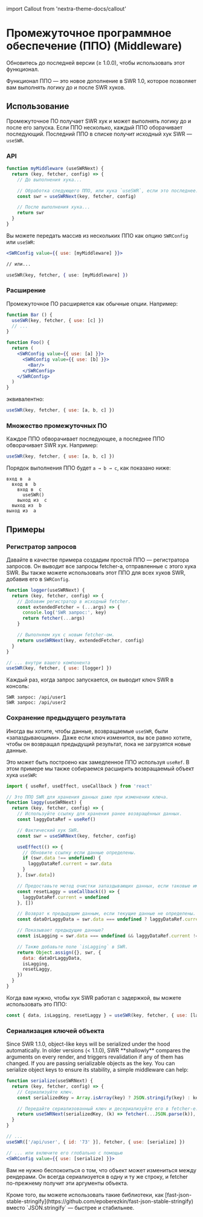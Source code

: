 import Callout from 'nextra-theme-docs/callout'

# Промежуточное программное обеспечение (ППО) (Middleware)

<Callout>
  Обновитесь до последней версии (≥ 1.0.0), чтобы использовать этот функционал.
</Callout>

Функционал ППО — это новое дополнение в SWR 1.0, которое позволяет вам выполнять логику до и после SWR хуков.

## Использование

Промежуточное ПО получает SWR хук и может выполнять логику до и после его запуска. Если ППО несколько, каждый ППО оборачивает последующий. Последний ППО в списке получит исходный хук SWR — `useSWR`.

### API

```jsx
function myMiddleware (useSWRNext) {
  return (key, fetcher, config) => {
    // До выполнения хука...

    // Обработка следующего ППО, или хука `useSWR`, если это последнее.
    const swr = useSWRNext(key, fetcher, config)

    // После выполнения хука...
    return swr
  }
}
```

Вы можете передать массив из нескольких ППО как опцию `SWRConfig` или `useSWR`:

```jsx
<SWRConfig value={{ use: [myMiddleware] }}>

// или...

useSWR(key, fetcher, { use: [myMiddleware] })
```

### Расширение

Промежуточное ПО расширяется как обычные опции. Например:

```jsx
function Bar () {
  useSWR(key, fetcher, { use: [c] })
  // ...
}

function Foo() {
  return (
    <SWRConfig value={{ use: [a] }}>
      <SWRConfig value={{ use: [b] }}>
        <Bar/>
      </SWRConfig>
    </SWRConfig>
  )
}
```

эквивалентно:

```js
useSWR(key, fetcher, { use: [a, b, c] })
```

### Множество промежуточных ПО

Каждое ППО обворачивает последующее, а последнее ППО обворачивает SWR хук. Например:

```jsx
useSWR(key, fetcher, { use: [a, b, c] })
```

Порядок выполнения ППО будет `a → b → c`, как показано ниже:

```plaintext
вход в  a
  вход в  b
    вход в  c
      useSWR()
    выход из  c
  выход из  b
выход из  a
```

## Примеры

### Регистратор запросов

Давайте в качестве примера создадим простой ППО — регистратора запросов. Он выводит все запросы fetcher-а, отправленные с этого хука SWR. Вы также можете использовать этот ППО для всех хуков SWR, добавив его в `SWRConfig`.

```jsx
function logger(useSWRNext) {
  return (key, fetcher, config) => {
    // Добавим регистратор в исходный fetcher.
    const extendedFetcher = (...args) => {
      console.log('SWR запрос:', key)
      return fetcher(...args)
    }

    // Выполняем хук с новым fetcher-ом.
    return useSWRNext(key, extendedFetcher, config)
  }
}

// ... внутри вашего компонента
useSWR(key, fetcher, { use: [logger] })
```

Каждый раз, когда запрос запускается, он выводит ключ SWR в консоль:

```plaintext
SWR запрос: /api/user1
SWR запрос: /api/user2
```

### Сохранение предыдущего результата

Иногда вы хотите, чтобы данные, возвращаемые `useSWR`, были «‎запаздывающими». Даже если ключ изменится, вы все равно хотите, чтобы он возвращал предыдущий результат, пока не загрузятся новые данные.

Это может быть построено как замедленное ППО используя `useRef`. В этом примере мы также собираемся расширить возвращаемый объект хука `useSWR`:

```jsx
import { useRef, useEffect, useCallback } from 'react'

// Это ППО SWR для хранения данных даже при изменении ключа.
function laggy(useSWRNext) {
  return (key, fetcher, config) => {
    // Используйте ссылку для хранения ранее возвращённых данных.
    const laggyDataRef = useRef()

    // Фактический хук SWR.
    const swr = useSWRNext(key, fetcher, config)

    useEffect(() => {
      // Обновите ссылку если данные определены.
      if (swr.data !== undefined) {
        laggyDataRef.current = swr.data
      }
    }, [swr.data])

    // Предоставьте метод очистки запаздывающих данных, если таковые имеются.
    const resetLaggy = useCallback(() => {
      laggyDataRef.current = undefined
    }, [])

    // Возврат к предыдущим данным, если текущие данные не определены.
    const dataOrLaggyData = swr.data === undefined ? laggyDataRef.current : swr.data

    // Показывает предыдущие данные?
    const isLagging = swr.data === undefined && laggyDataRef.current !== undefined

    // Также добавьте поле `isLagging` в SWR.
    return Object.assign({}, swr, {
      data: dataOrLaggyData,
      isLagging,
      resetLaggy,
    })
  }
}
```

Когда вам нужно, чтобы хук SWR работал с задержкой, вы можете использовать это ППО:

```js
const { data, isLagging, resetLaggy } = useSWR(key, fetcher, { use: [laggy] })
```

### Сериализация ключей объекта

<Callout>
  Since SWR 1.1.0, object-like keys will be serialized under the hood automatically. 
</Callout>

<Callout emoji="⚠️">
  In older versions (< 1.1.0), SWR **shallowly** compares the arguments on every render, and triggers revalidation if any of them has changed.
  If you are passing serializable objects as the key. You can serialize object keys to ensure its stability, a simple middleware can help:
</Callout>

```jsx
function serialize(useSWRNext) {
  return (key, fetcher, config) => {
    // Сериализуйте ключ.
    const serializedKey = Array.isArray(key) ? JSON.stringify(key) : key

    // Передайте сериализованный ключ и десериализуйте его в fetcher-е.
    return useSWRNext(serializedKey, (k) => fetcher(...JSON.parse(k)), config)
  }
}

// ...
useSWR(['/api/user', { id: '73' }], fetcher, { use: [serialize] })

// ... или включите его глобально с помощью
<SWRConfig value={{ use: [serialize] }}>
```

Вам не нужно беспокоиться о том, что объект может измениться между рендерами. Он всегда сериализуется в одну и ту же строку, и fetcher по-прежнему получит эти аргументы объекта.

<Callout>
  Кроме того, вы можете использовать такие библиотеки, как [fast-json-stable-stringify](https://github.com/epoberezkin/fast-json-stable-stringify) вместо `JSON.stringify` — быстрее и стабильнее.
</Callout>
